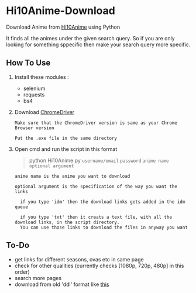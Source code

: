 # Hi10Anime-Download

Download Anime from [Hi10Anime](hi10anime.com) using Python

It finds all the animes under the given search query. So if you are only looking for something sppecific then make your search query more specific. 

## How To Use

1) Install these modules :
    - selenium
    - requests
    - bs4

2) Download [ChromeDriver](https://sites.google.com/a/chromium.org/chromedriver/)
   ```
   Make sure that the ChromeDriver version is same as your Chrome Browser version

   Put the .exe file in the same directory
   ```
3) Open cmd and run the script in this format

   >python Hi10Anime.py `username/email` `password` `anime name` `optional argument`
    ```
    anime name is the anime you want to download

    optional argument is the specification of the way you want the links
      
      if you type 'idm' then the download links gets added in the idm queue
      
      if you type 'txt' then it creats a text file, with all the download links, in the script directory.
      You can use those links to download the files in anyway you want
    ```
  
## To-Do

- get links for different seasons, ovas etc in same page
- check for other qualities (currently checks [1080p, 720p, 480p] in this order)
- search more pages
- download from old 'ddl' format like [this](https://hi10anime.com/archives/16951)
